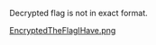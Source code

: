 Decrypted flag is not in exact format.

[EncryptedTheFlagIHave.png](https://dctf.dragonsec.si/files/3724ec93c46d68ba337d1fa0006fddcb/EncryptedTheFlagIHave.png?token=eyJ1c2VyX2lkIjo4OTQsInRlYW1faWQiOjM2NiwiZmlsZV9pZCI6OTN9.YJ7IKw.XcuVyWpnIsVryOzovb9lCDls3dg)

